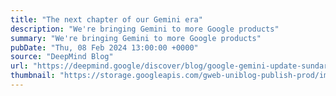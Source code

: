 ```yaml
---
title: "The next chapter of our Gemini era"
description: "We're bringing Gemini to more Google products"
summary: "We're bringing Gemini to more Google products"
pubDate: "Thu, 08 Feb 2024 13:00:00 +0000"
source: "DeepMind Blog"
url: "https://deepmind.google/discover/blog/google-gemini-update-sundar-pichai-2024/"
thumbnail: "https://storage.googleapis.com/gweb-uniblog-publish-prod/images/Keyword_Social_-_1920x1080.width-1300.png"
---
```


